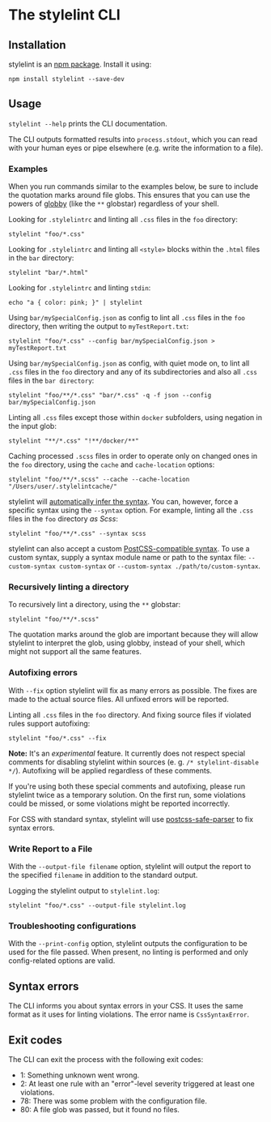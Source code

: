 # The stylelint CLI

## Installation

stylelint is an [npm package](https://www.npmjs.com/package/stylelint). Install it using:

```shell
npm install stylelint --save-dev
```

<!-- TOC -->

## Usage

`stylelint --help` prints the CLI documentation.

The CLI outputs formatted results into `process.stdout`, which you can read with your human eyes or pipe elsewhere (e.g. write the information to a file).

### Examples

When you run commands similar to the examples below, be sure to include the quotation marks around file globs. This ensures that you can use the powers of [globby](https://github.com/sindresorhus/globby) (like the `**` globstar) regardless of your shell.

Looking for `.stylelintrc` and linting all `.css` files in the `foo` directory:

```shell
stylelint "foo/*.css"
```

Looking for `.stylelintrc` and linting all `<style>` blocks within the `.html` files in the `bar` directory:

```shell
stylelint "bar/*.html"
```

Looking for `.stylelintrc` and linting `stdin`:

```shell
echo "a { color: pink; }" | stylelint
```

Using `bar/mySpecialConfig.json` as config to lint all `.css` files in the `foo` directory, then writing the output to `myTestReport.txt`:

```shell
stylelint "foo/*.css" --config bar/mySpecialConfig.json > myTestReport.txt
```

Using `bar/mySpecialConfig.json` as config, with quiet mode on, to lint all `.css` files in the `foo` directory and any of its subdirectories and also all `.css` files in the `bar directory`:

```shell
stylelint "foo/**/*.css" "bar/*.css" -q -f json --config bar/mySpecialConfig.json
```

Linting all `.css` files except those within `docker` subfolders, using negation in the input glob:

```shell
stylelint "**/*.css" "!**/docker/**"
```

Caching processed `.scss` files in order to operate only on changed ones in the `foo` directory, using the `cache` and `cache-location` options:

```shell
stylelint "foo/**/*.scss" --cache --cache-location "/Users/user/.stylelintcache/"
```

stylelint will [automatically infer the syntax](css-processors.md#parsing-non-standard-syntax). You can, however, force a specific syntax using the  `--syntax` option. For example, linting all the `.css` files in the `foo` directory _as Scss_:

```shell
stylelint "foo/**/*.css" --syntax scss
```

stylelint can also accept a custom [PostCSS-compatible syntax](https://github.com/postcss/postcss#syntaxes). To use a custom syntax, supply a syntax module name or path to the syntax file: `--custom-syntax custom-syntax` or `--custom-syntax ./path/to/custom-syntax`.

### Recursively linting a directory

To recursively lint a directory, using the `**` globstar:

```shell
stylelint "foo/**/*.scss"
```

The quotation marks around the glob are important because they will allow stylelint to interpret the glob, using globby, instead of your shell, which might not support all the same features.

### Autofixing errors

With `--fix` option stylelint will fix as many errors as possible. The fixes are made to the actual source files. All unfixed errors will be reported.

Linting all `.css` files in the `foo` directory. And fixing source files if violated rules support autofixing:

```shell
stylelint "foo/*.css" --fix
```

**Note:** It's an _experimental_ feature. It currently does not respect special comments for disabling stylelint within sources (e. g. `/* stylelint-disable */`). Autofixing will be applied regardless of these comments.

If you're using both these special comments and autofixing, please run stylelint twice as a temporary solution. On the first run, some violations could be missed, or some violations might be reported incorrectly.

For CSS with standard syntax, stylelint will use [postcss-safe-parser](https://github.com/postcss/postcss-safe-parser) to fix syntax errors.

### Write Report to a File

With the `--output-file filename` option, stylelint will output the report to the specified `filename` in addition to the standard output.

Logging the stylelint output to `stylelint.log`:

```shell
stylelint "foo/*.css" --output-file stylelint.log
```

### Troubleshooting configurations

With the `--print-config` option, stylelint outputs the configuration to be used for the file passed. When present, no linting is performed and only config-related options are valid.

## Syntax errors

The CLI informs you about syntax errors in your CSS.
It uses the same format as it uses for linting violations.
The error name is `CssSyntaxError`.

## Exit codes

The CLI can exit the process with the following exit codes:

-   1: Something unknown went wrong.
-   2: At least one rule with an "error"-level severity triggered at least one violations.
-   78: There was some problem with the configuration file.
-   80: A file glob was passed, but it found no files.
